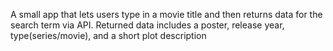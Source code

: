 A small app that lets users type in a movie title and then returns data for the search term via API. Returned data includes a poster, release year, type(series/movie), and a short plot description
